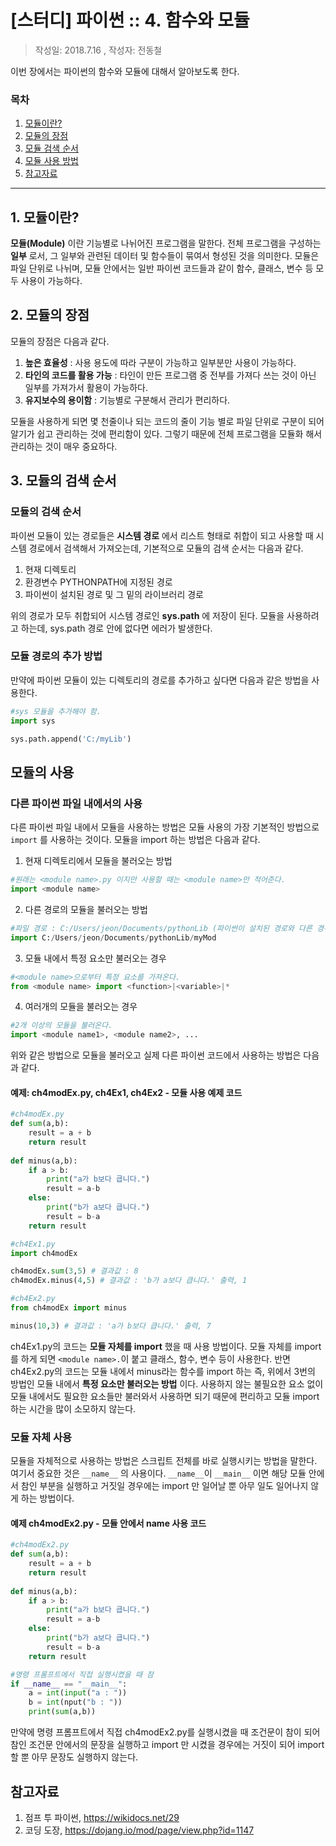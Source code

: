 # [스터디] 파이썬 :: 4. 함수와 모듈
> 작성일: 2018.7.16 , 작성자: 전동철

이번 장에서는 파이썬의 함수와 모듈에 대해서 알아보도록 한다.

### 목차
1. [모듈이란?](#m1)
2. [모듈의 장점](#m2)
3. [모듈 검색 순서](#m3)
4. [모듈 사용 방법](#m4)
5. [참고자료](#m5)

---
 
## 1. 모듈이란? <a name="m1"/>

**모듈(Module)** 이란 기능별로 나뉘어진 프로그램을 말한다. 전체 프로그램을 구성하는 **일부** 로서, 그 일부와 관련된 데이터 및 함수들이 묶여서 형성된 것을 의미한다. 모듈은 파일 단위로 나뉘며, 모듈 안에서는 일반 파이썬 코드들과 같이 함수, 클래스, 변수 등 모두 사용이 가능하다.

## 2. 모듈의 장점 <a name="m2"/>

모듈의 장점은 다음과 같다.

1. **높은 효율성** : 사용 용도에 따라 구분이 가능하고 일부분만 사용이 가능하다.
2. **타인의 코드를 활용 가능** : 타인이 만든 프로그램 중 전부를 가져다 쓰는 것이 아닌 일부를 가져가서 활용이 가능하다.
3. **유지보수의 용이함** : 기능별로 구분해서 관리가 편리하다.

모듈을 사용하게 되면 몇 천줄이나 되는 코드의 줄이 기능 별로 파일 단위로 구분이 되어 알기가 쉽고 관리하는 것에 편리함이 있다. 그렇기 때문에 전체 프로그램을 모듈화 해서 관리하는 것이 매우 중요하다.

## 3. 모듈의 검색 순서 <a name="m3"/>

### 모듈의 검색 순서

파이썬 모듈이 있는 경로들은 **시스템 경로** 에서 리스트 형태로 취합이 되고 사용할 때 시스템 경로에서 검색해서 가져오는데, 기본적으로 모듈의 검색 순서는 다음과 같다.

1. 현재 디렉토리
2. 환경변수 PYTHONPATH에 지정된 경로
3. 파이썬이 설치된 경로 및 그 밑의 라이브러리 경로

위의 경로가 모두 취합되어 시스템 경로인 **sys.path** 에 저장이 된다. 모듈을 사용하려고 하는데, sys.path 경로 안에 없다면 에러가 발생한다.

### 모듈 경로의 추가 방법

만약에 파이썬 모듈이 있는 디렉토리의 경로를 추가하고 싶다면 다음과 같은 방법을 사용한다.

```python
#sys 모듈을 추가해야 함.
import sys

sys.path.append('C:/myLib')
```

## 모듈의 사용 <a name="m4"/>

### 다른 파이썬 파일 내에서의 사용

다른 파이썬 파일 내에서 모듈을 사용하는 방법은 모듈 사용의 가장 기본적인 방법으로 `import` 를 사용하는 것이다. 모듈을 import 하는 방법은 다음과 같다.

1. 현재 디렉토리에서 모듈을 불러오는 방법

```python
#원래는 <module name>.py 이지만 사용할 때는 <module name>만 적어준다.
import <module name>
```

2. 다른 경로의 모듈을 불러오는 방법

```python
#파일 경로 : C:/Users/jeon/Documents/pythonLib (파이썬이 설치된 경로와 다른 경우)
import C:/Users/jeon/Documents/pythonLib/myMod
```

3. 모듈 내에서 특정 요소만 불러오는 경우

```python
#<module name>으로부터 특정 요소를 가져온다.
from <module name> import <function>|<variable>|*
```

4. 여러개의 모듈을 불러오는 경우

```python
#2개 이상의 모듈을 불러온다.
import <module name1>, <module name2>, ...
```

위와 같은 방법으로 모듈을 불러오고 실제 다른 파이썬 코드에서 사용하는 방법은 다음과 같다.

#### 예제: ch4modEx.py, ch4Ex1, ch4Ex2 - 모듈 사용 예제 코드

```python
#ch4modEx.py
def sum(a,b):
    result = a + b
    return result
    
def minus(a,b):
    if a > b:
        print("a가 b보다 큽니다.")
        result = a-b
    else:
        print("b가 a보다 큽니다.")
        result = b-a
    return result
```

```python
#ch4Ex1.py
import ch4modEx

ch4modEx.sum(3,5) # 결과값 : 8
ch4modEx.minus(4,5) # 결과값 : 'b가 a보다 큽니다.' 출력, 1
```

```python
#ch4Ex2.py
from ch4modEx import minus

minus(10,3) # 결과값 : 'a가 b보다 큽니다.' 출력, 7
```

ch4Ex1.py의 코드는 **모듈 자체를 import** 했을 때 사용 방법이다. 모듈 자체를 import를 하게 되면 `<module name>.`이 붙고 클래스, 함수, 변수 등이 사용한다. 반면 ch4Ex2.py의 코드는 모듈 내에서 minus라는 함수를 import 하는 즉, 위에서 3번의 방법인 모듈 내에서 **특정 요소만 불러오는 방법** 이다. 사용하지 않는 불필요한 요소 없이 모듈 내에서도 필요한 요소들만 불러와서 사용하면 되기 때문에 편리하고 모듈 import 하는 시간을 많이 소모하지 않는다.

### 모듈 자체 사용

모듈을 자체적으로 사용하는 방법은 스크립트 전체를 바로 실행시키는 방법을 말한다. 여기서 중요한 것은 `__name__` 의 사용이다. `__name__`이 `__main__` 이면 해당 모듈 안에서 참인 부분을 실행하고 거짓일 경우에는 import 만 일어날 뿐 아무 일도 일어나지 않게 하는 방법이다.

#### 예제 ch4modEx2.py - 모듈 안에서 __name__ 사용 코드

```python
#ch4modEx2.py
def sum(a,b):
    result = a + b
    return result
    
def minus(a,b):
    if a > b:
        print("a가 b보다 큽니다.")
        result = a-b
    else:
        print("b가 a보다 큽니다.")
        result = b-a
    return result

#명령 프롬프트에서 직접 실행시켰을 때 참
if __name__ == "__main__":
    a = int(input("a : "))
    b = int(nput("b : "))
    print(sum(a,b))
```

만약에 명령 프롬프트에서 직접 ch4modEx2.py를 실행시켰을 때 조건문이 참이 되어 참인 조건문 안에서의 문장을 실행하고 import 만 시켰을 경우에는 거짓이 되어 import 할 뿐 아무 문장도 실행하지 않는다.

## 참고자료 <a name="m5"/>

1. 점프 투 파이썬, https://wikidocs.net/29
2. 코딩 도장, https://dojang.io/mod/page/view.php?id=1147
